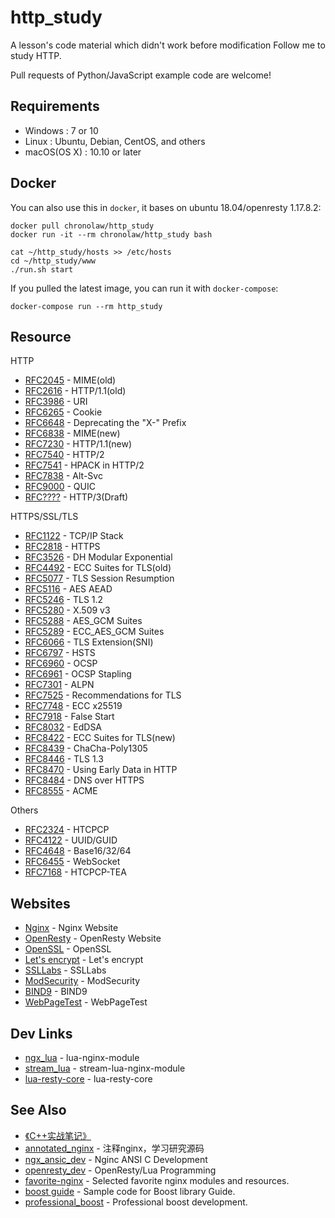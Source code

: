 # http_study

A lesson's code material which didn't work before modification 
Follow me to study HTTP.

Pull requests of Python/JavaScript example code are welcome!

## Requirements

* Windows : 7 or 10
* Linux : Ubuntu, Debian, CentOS, and others
* macOS(OS X) : 10.10 or later

## Docker

You can also use this in `docker`, it bases on ubuntu 18.04/openresty 1.17.8.2:

~~~docker
docker pull chronolaw/http_study
docker run -it --rm chronolaw/http_study bash

cat ~/http_study/hosts >> /etc/hosts
cd ~/http_study/www
./run.sh start
~~~

If you pulled the latest image, you can run it with `docker-compose`:

~~~docker
docker-compose run --rm http_study
~~~

## Resource

HTTP

* [RFC2045](https://tools.ietf.org/html/rfc2045) - MIME(old)
* [RFC2616](https://tools.ietf.org/html/rfc2616) - HTTP/1.1(old)
* [RFC3986](https://tools.ietf.org/html/rfc3986) - URI
* [RFC6265](https://tools.ietf.org/html/rfc6265) - Cookie
* [RFC6648](https://tools.ietf.org/html/rfc6648) - Deprecating the "X-" Prefix
* [RFC6838](https://tools.ietf.org/html/rfc6838) - MIME(new)
* [RFC7230](https://tools.ietf.org/html/rfc7230) - HTTP/1.1(new)
* [RFC7540](https://tools.ietf.org/html/rfc7540) - HTTP/2
* [RFC7541](https://tools.ietf.org/html/rfc7541) - HPACK in HTTP/2
* [RFC7838](https://tools.ietf.org/html/rfc7838) - Alt-Svc
* [RFC9000](https://tools.ietf.org/html/rfc9000) - QUIC
* [RFC????](https://tools.ietf.org/html/draft-ietf-quic-http) - HTTP/3(Draft)

HTTPS/SSL/TLS

* [RFC1122](https://tools.ietf.org/html/rfc1122) - TCP/IP Stack
* [RFC2818](https://tools.ietf.org/html/rfc2818) - HTTPS
* [RFC3526](https://tools.ietf.org/html/rfc3526) - DH Modular Exponential
* [RFC4492](https://tools.ietf.org/html/rfc4492) - ECC Suites for TLS(old)
* [RFC5077](https://tools.ietf.org/html/rfc5077) - TLS Session Resumption
* [RFC5116](https://tools.ietf.org/html/rfc5116) - AES AEAD
* [RFC5246](https://tools.ietf.org/html/rfc5246) - TLS 1.2
* [RFC5280](https://tools.ietf.org/html/rfc5280) - X.509 v3
* [RFC5288](https://tools.ietf.org/html/rfc5288) - AES_GCM Suites
* [RFC5289](https://tools.ietf.org/html/rfc5289) - ECC_AES_GCM Suites
* [RFC6066](https://tools.ietf.org/html/rfc6066) - TLS Extension(SNI)
* [RFC6797](https://tools.ietf.org/html/rfc6797) - HSTS
* [RFC6960](https://tools.ietf.org/html/rfc6960) - OCSP
* [RFC6961](https://tools.ietf.org/html/rfc6961) - OCSP Stapling
* [RFC7301](https://tools.ietf.org/html/rfc7301) - ALPN
* [RFC7525](https://tools.ietf.org/html/rfc7525) - Recommendations for TLS
* [RFC7748](https://tools.ietf.org/html/rfc7748) - ECC x25519
* [RFC7918](https://tools.ietf.org/html/rfc7918) - False Start
* [RFC8032](https://tools.ietf.org/html/rfc8032) - EdDSA
* [RFC8422](https://tools.ietf.org/html/rfc8422) - ECC Suites for TLS(new)
* [RFC8439](https://tools.ietf.org/html/rfc8439) - ChaCha-Poly1305
* [RFC8446](https://tools.ietf.org/html/rfc8446) - TLS 1.3
* [RFC8470](https://tools.ietf.org/html/rfc8470) - Using Early Data in HTTP
* [RFC8484](https://tools.ietf.org/html/rfc8484) - DNS over HTTPS
* [RFC8555](https://tools.ietf.org/html/rfc8555) - ACME

Others

* [RFC2324](https://tools.ietf.org/html/rfc2324) - HTCPCP
* [RFC4122](https://tools.ietf.org/html/rfc4122) - UUID/GUID
* [RFC4648](https://tools.ietf.org/html/rfc4648) - Base16/32/64
* [RFC6455](https://tools.ietf.org/html/rfc6455) - WebSocket
* [RFC7168](https://tools.ietf.org/html/rfc7168) - HTCPCP-TEA


## Websites

* [Nginx](http://nginx.org/) - Nginx Website
* [OpenResty](http://openresty.org/) - OpenResty Website
* [OpenSSL](https://www.openssl.org/) - OpenSSL
* [Let's encrypt](https://letsencrypt.org/) - Let's encrypt
* [SSLLabs](https://www.ssllabs.com/) - SSLLabs
* [ModSecurity](http://modsecurity.org/) - ModSecurity
* [BIND9](https://www.isc.org/bind/) - BIND9
* [WebPageTest](https://www.webpagetest.org/) - WebPageTest

## Dev Links

* [ngx_lua](https://github.com/openresty/lua-nginx-module) - lua-nginx-module
* [stream_lua](https://github.com/openresty/stream-lua-nginx-module) - stream-lua-nginx-module
* [lua-resty-core](https://github.com/openresty/lua-resty-core) - lua-resty-core

## See Also

* [《C++实战笔记》](https://time.geekbang.org/column/intro/309)
* [annotated_nginx](https://github.com/chronolaw/annotated_nginx) - 注释nginx，学习研究源码
* [ngx_ansic_dev](https://github.com/chronolaw/ngx_ansic_dev) - Nginc ANSI C Development
* [openresty_dev](https://github.com/chronolaw/openresty_dev) - OpenResty/Lua Programming
* [favorite-nginx](https://github.com/chronolaw/favorite-nginx) - Selected favorite nginx modules and resources.
* [boost guide](https://github.com/chronolaw/boost_guide.git) - Sample code for Boost library Guide.
* [professional_boost](https://github.com/chronolaw/professional_boost.git) - Professional boost development.
